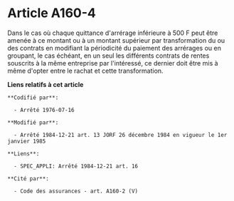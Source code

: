 # Article A160-4

Dans le cas où chaque quittance d'arrérage inférieure à 500 F peut être amenée à ce montant ou à un montant supérieur par
transformation du ou des contrats en modifiant la périodicité du paiement des arrérages ou en groupant, le cas échéant, en un
seul les différents contrats de rentes souscrits à la même entreprise par l'intéressé, ce dernier doit être mis à même
d'opter entre le rachat et cette transformation.

**Liens relatifs à cet article**

	**Codifié par**:

	  - Arrêté 1976-07-16

	**Modifié par**:

	  - Arrêté 1984-12-21 art. 13 JORF 26 décembre 1984 en vigueur le 1er janvier 1985

	**Liens**:

	  - SPEC_APPLI: Arrêté 1984-12-21 art. 16

	**Cité par**:

	  - Code des assurances - art. A160-2 (V)
